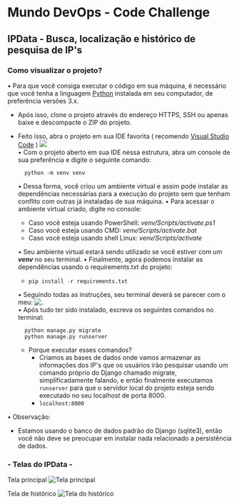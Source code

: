 # Mundo DevOps - Code Challenge #
## IPData - Busca, localização e histórico de pesquisa de IP's


### Como visualizar o projeto?

• Para que você consiga executar o código em sua máquina, é necessário que você tenha a linguagem [Python](https://www.python.org/downloads/) instalada em seu computador, de preferência versões 3.x.
- Após isso, clone o projeto através do endereço HTTPS, SSH ou apenas baixe e descompacte o ZIP do projeto.
- Feito isso, abra o projeto em sua IDE favorita ( recomendo [Visual Studio Code](https://code.visualstudio.com/) )
 ![](https://i.ibb.co/zrrVy8P/estrutura.png)<br>
• Com o projeto aberto em sua IDE nessa estrutura, abra um console de sua preferência e digite o seguinte comando: 

		python -m venv venv

	• Dessa forma, você criou um ambiente virtual e assim pode instalar as dependências necessárias para a execução do projeto sem que tenham conflito com outras já instaladas de sua máquina.
• Para acessar o ambiente virtual criado, digite no console: 
	 - Caso você esteja usando PowerShell: *venv/Scripts/activate.ps1* 
	 - Caso você esteja usando CMD: *venv/Scripts/activate.bat* 
	 - Caso você esteja usando shell Linux: *venv/Scripts/activate* 

   • Seu ambiente virtual estará sendo utilizado se você estiver com um ***venv*** no seu terminal.
   • Finalmente, agora podemos instalar as dependências usando o requirements.txt do projeto:
   
    - `pip install -r requirements.txt`
  
   • Seguindo todas as instruções, seu terminal deverá se parecer com o meu:
     ![.](https://i.ibb.co/nmQqfcQ/Captura-de-tela-2022-02-17-000105.png)<br>
• Após tudo ter sido instalado, escreva os seguintes comandos no terminal:

		python manage.py migrate 
		python manage.py runserver
		
	- Porque executar esses comandos?
	   - Criamos as bases de dados onde vamos armazenar as informações dos IP's que os usuários irão pesquisar usando um comando próprio do Django chamado migrate, simplificadamente falando, e então finalmente executamos `runserver` para que o servidor local do projeto esteja sendo executado no seu localhost de porta 8000. 
	   - `localhost:8000`
	   
• Observação: 
   - Estamos usando o banco de dados padrão do Django (sqlite3), então você não deve se preocupar em instalar nada relacionado a persistência de dados.




###  - Telas do IPData - 

Tela principal
![Tela principal](https://i.ibb.co/SyQF0dk/index.png)

Tela de histórico
![Tela do histórico](https://i.ibb.co/0Y08v6x/log.png)
